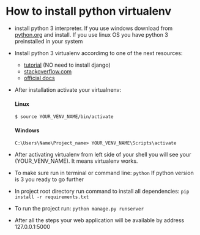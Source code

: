 # How to install python virtualenv

- install python 3 interpreter. If you use windows download from [python.org](https://www.python.org/) and install.
  If you use linux OS you have python 3 preinstalled in your system

- Install python 3 virtualenv accordimg to one of the next resources:
  -  [tutorial](https://tutorial.djangogirls.org/ru/django_installation/) (NO need to install django)
  -  [stackoverflow.com](http://stackoverflow.com/questions/23842713/using-python-3-in-virtualenv)
  -  [official docs](https://virtualenv.pypa.io/en/stable/installation/)

- After installation activate your virtualnenv:
  #### Linux
  ```$ source YOUR_VENV_NAME/bin/activate```
  #### Windows
  ```C:\Users\Name\Project_name> YOUR_VENV_NAME\Scripts\activate```

- After activating virtualenv from left side of your shell you will see your (YOUR_VENV_NAME). It means virtualenv works.
- To make sure run in terminal or command line:
   ```python```
   If python version is 3 you ready to go further

- In project root directory run command to install all dependencies:
  ```pip install -r requirements.txt```


- To run the project run:
```python manage.py runserver```

- After all the steps your web application will be available by address 127.0.0.1:5000
